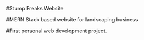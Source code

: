 #Stump Freaks Website

#MERN Stack based website for landscaping business

#First personal web development project.